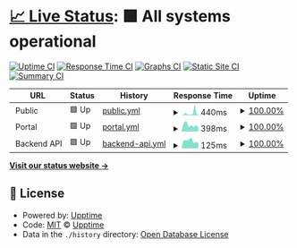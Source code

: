 # [📈 Live Status](https://upptime.github.io/upptime): <!--live status--> **🟩 All systems operational**

[![Uptime CI](https://github.com/The-onefit/uptime/workflows/Uptime%20CI/badge.svg)](https://github.com/The-onefit/uptime/actions?query=workflow%3A%22Uptime+CI%22)
[![Response Time CI](https://github.com/The-onefit/uptime/workflows/Response%20Time%20CI/badge.svg)](https://github.com/The-onefit/uptime/actions?query=workflow%3A%22Response+Time+CI%22)
[![Graphs CI](https://github.com/The-onefit/uptime/workflows/Graphs%20CI/badge.svg)](https://github.com/The-onefit/uptime/actions?query=workflow%3A%22Graphs+CI%22)
[![Static Site CI](https://github.com/The-onefit/uptime/workflows/Static%20Site%20CI/badge.svg)](https://github.com/The-onefit/uptime/actions?query=workflow%3A%22Static+Site+CI%22)
[![Summary CI](https://github.com/The-onefit/uptime/workflows/Summary%20CI/badge.svg)](https://github.com/The-onefit/uptime/actions?query=workflow%3A%22Summary+CI%22)

<!--start: status pages-->
<!-- This summary is generated by Upptime (https://github.com/upptime/upptime) -->
<!-- Do not edit this manually, your changes will be overwritten -->
<!-- prettier-ignore -->
| URL | Status | History | Response Time | Uptime |
| --- | ------ | ------- | ------------- | ------ |
| <img alt="" src="https://www.theonefitapp.com/assets/images/favicon_io/favicon-32x32.png" height="13"> Public | 🟩 Up | [public.yml](https://github.com/The-onefit/uptime/commits/HEAD/history/public.yml) | <details><summary><img alt="Response time graph" src="./graphs/public/response-time-week.png" height="20"> 440ms</summary><br><a href="https://The-onefit.github.io/uptime/history/public"><img alt="Response time 225" src="https://img.shields.io/endpoint?url=https%3A%2F%2Fraw.githubusercontent.com%2FThe-onefit%2Fuptime%2FHEAD%2Fapi%2Fpublic%2Fresponse-time.json"></a><br><a href="https://The-onefit.github.io/uptime/history/public"><img alt="24-hour response time 156" src="https://img.shields.io/endpoint?url=https%3A%2F%2Fraw.githubusercontent.com%2FThe-onefit%2Fuptime%2FHEAD%2Fapi%2Fpublic%2Fresponse-time-day.json"></a><br><a href="https://The-onefit.github.io/uptime/history/public"><img alt="7-day response time 440" src="https://img.shields.io/endpoint?url=https%3A%2F%2Fraw.githubusercontent.com%2FThe-onefit%2Fuptime%2FHEAD%2Fapi%2Fpublic%2Fresponse-time-week.json"></a><br><a href="https://The-onefit.github.io/uptime/history/public"><img alt="30-day response time 289" src="https://img.shields.io/endpoint?url=https%3A%2F%2Fraw.githubusercontent.com%2FThe-onefit%2Fuptime%2FHEAD%2Fapi%2Fpublic%2Fresponse-time-month.json"></a><br><a href="https://The-onefit.github.io/uptime/history/public"><img alt="1-year response time 221" src="https://img.shields.io/endpoint?url=https%3A%2F%2Fraw.githubusercontent.com%2FThe-onefit%2Fuptime%2FHEAD%2Fapi%2Fpublic%2Fresponse-time-year.json"></a></details> | <details><summary><a href="https://The-onefit.github.io/uptime/history/public">100.00%</a></summary><a href="https://The-onefit.github.io/uptime/history/public"><img alt="All-time uptime 100.00%" src="https://img.shields.io/endpoint?url=https%3A%2F%2Fraw.githubusercontent.com%2FThe-onefit%2Fuptime%2FHEAD%2Fapi%2Fpublic%2Fuptime.json"></a><br><a href="https://The-onefit.github.io/uptime/history/public"><img alt="24-hour uptime 100.00%" src="https://img.shields.io/endpoint?url=https%3A%2F%2Fraw.githubusercontent.com%2FThe-onefit%2Fuptime%2FHEAD%2Fapi%2Fpublic%2Fuptime-day.json"></a><br><a href="https://The-onefit.github.io/uptime/history/public"><img alt="7-day uptime 100.00%" src="https://img.shields.io/endpoint?url=https%3A%2F%2Fraw.githubusercontent.com%2FThe-onefit%2Fuptime%2FHEAD%2Fapi%2Fpublic%2Fuptime-week.json"></a><br><a href="https://The-onefit.github.io/uptime/history/public"><img alt="30-day uptime 100.00%" src="https://img.shields.io/endpoint?url=https%3A%2F%2Fraw.githubusercontent.com%2FThe-onefit%2Fuptime%2FHEAD%2Fapi%2Fpublic%2Fuptime-month.json"></a><br><a href="https://The-onefit.github.io/uptime/history/public"><img alt="1-year uptime 100.00%" src="https://img.shields.io/endpoint?url=https%3A%2F%2Fraw.githubusercontent.com%2FThe-onefit%2Fuptime%2FHEAD%2Fapi%2Fpublic%2Fuptime-year.json"></a></details>
| <img alt="" src="https://www.theonefitapp.com/assets/images/favicon_io/favicon-32x32.png" height="13"> Portal | 🟩 Up | [portal.yml](https://github.com/The-onefit/uptime/commits/HEAD/history/portal.yml) | <details><summary><img alt="Response time graph" src="./graphs/portal/response-time-week.png" height="20"> 398ms</summary><br><a href="https://The-onefit.github.io/uptime/history/portal"><img alt="Response time 366" src="https://img.shields.io/endpoint?url=https%3A%2F%2Fraw.githubusercontent.com%2FThe-onefit%2Fuptime%2FHEAD%2Fapi%2Fportal%2Fresponse-time.json"></a><br><a href="https://The-onefit.github.io/uptime/history/portal"><img alt="24-hour response time 639" src="https://img.shields.io/endpoint?url=https%3A%2F%2Fraw.githubusercontent.com%2FThe-onefit%2Fuptime%2FHEAD%2Fapi%2Fportal%2Fresponse-time-day.json"></a><br><a href="https://The-onefit.github.io/uptime/history/portal"><img alt="7-day response time 398" src="https://img.shields.io/endpoint?url=https%3A%2F%2Fraw.githubusercontent.com%2FThe-onefit%2Fuptime%2FHEAD%2Fapi%2Fportal%2Fresponse-time-week.json"></a><br><a href="https://The-onefit.github.io/uptime/history/portal"><img alt="30-day response time 389" src="https://img.shields.io/endpoint?url=https%3A%2F%2Fraw.githubusercontent.com%2FThe-onefit%2Fuptime%2FHEAD%2Fapi%2Fportal%2Fresponse-time-month.json"></a><br><a href="https://The-onefit.github.io/uptime/history/portal"><img alt="1-year response time 363" src="https://img.shields.io/endpoint?url=https%3A%2F%2Fraw.githubusercontent.com%2FThe-onefit%2Fuptime%2FHEAD%2Fapi%2Fportal%2Fresponse-time-year.json"></a></details> | <details><summary><a href="https://The-onefit.github.io/uptime/history/portal">100.00%</a></summary><a href="https://The-onefit.github.io/uptime/history/portal"><img alt="All-time uptime 99.77%" src="https://img.shields.io/endpoint?url=https%3A%2F%2Fraw.githubusercontent.com%2FThe-onefit%2Fuptime%2FHEAD%2Fapi%2Fportal%2Fuptime.json"></a><br><a href="https://The-onefit.github.io/uptime/history/portal"><img alt="24-hour uptime 100.00%" src="https://img.shields.io/endpoint?url=https%3A%2F%2Fraw.githubusercontent.com%2FThe-onefit%2Fuptime%2FHEAD%2Fapi%2Fportal%2Fuptime-day.json"></a><br><a href="https://The-onefit.github.io/uptime/history/portal"><img alt="7-day uptime 100.00%" src="https://img.shields.io/endpoint?url=https%3A%2F%2Fraw.githubusercontent.com%2FThe-onefit%2Fuptime%2FHEAD%2Fapi%2Fportal%2Fuptime-week.json"></a><br><a href="https://The-onefit.github.io/uptime/history/portal"><img alt="30-day uptime 100.00%" src="https://img.shields.io/endpoint?url=https%3A%2F%2Fraw.githubusercontent.com%2FThe-onefit%2Fuptime%2FHEAD%2Fapi%2Fportal%2Fuptime-month.json"></a><br><a href="https://The-onefit.github.io/uptime/history/portal"><img alt="1-year uptime 99.98%" src="https://img.shields.io/endpoint?url=https%3A%2F%2Fraw.githubusercontent.com%2FThe-onefit%2Fuptime%2FHEAD%2Fapi%2Fportal%2Fuptime-year.json"></a></details>
| <img alt="" src="https://www.theonefitapp.com/assets/images/favicon_io/favicon-32x32.png" height="13"> Backend API | 🟩 Up | [backend-api.yml](https://github.com/The-onefit/uptime/commits/HEAD/history/backend-api.yml) | <details><summary><img alt="Response time graph" src="./graphs/backend-api/response-time-week.png" height="20"> 125ms</summary><br><a href="https://The-onefit.github.io/uptime/history/backend-api"><img alt="Response time 106" src="https://img.shields.io/endpoint?url=https%3A%2F%2Fraw.githubusercontent.com%2FThe-onefit%2Fuptime%2FHEAD%2Fapi%2Fbackend-api%2Fresponse-time.json"></a><br><a href="https://The-onefit.github.io/uptime/history/backend-api"><img alt="24-hour response time 103" src="https://img.shields.io/endpoint?url=https%3A%2F%2Fraw.githubusercontent.com%2FThe-onefit%2Fuptime%2FHEAD%2Fapi%2Fbackend-api%2Fresponse-time-day.json"></a><br><a href="https://The-onefit.github.io/uptime/history/backend-api"><img alt="7-day response time 125" src="https://img.shields.io/endpoint?url=https%3A%2F%2Fraw.githubusercontent.com%2FThe-onefit%2Fuptime%2FHEAD%2Fapi%2Fbackend-api%2Fresponse-time-week.json"></a><br><a href="https://The-onefit.github.io/uptime/history/backend-api"><img alt="30-day response time 124" src="https://img.shields.io/endpoint?url=https%3A%2F%2Fraw.githubusercontent.com%2FThe-onefit%2Fuptime%2FHEAD%2Fapi%2Fbackend-api%2Fresponse-time-month.json"></a><br><a href="https://The-onefit.github.io/uptime/history/backend-api"><img alt="1-year response time 107" src="https://img.shields.io/endpoint?url=https%3A%2F%2Fraw.githubusercontent.com%2FThe-onefit%2Fuptime%2FHEAD%2Fapi%2Fbackend-api%2Fresponse-time-year.json"></a></details> | <details><summary><a href="https://The-onefit.github.io/uptime/history/backend-api">100.00%</a></summary><a href="https://The-onefit.github.io/uptime/history/backend-api"><img alt="All-time uptime 99.97%" src="https://img.shields.io/endpoint?url=https%3A%2F%2Fraw.githubusercontent.com%2FThe-onefit%2Fuptime%2FHEAD%2Fapi%2Fbackend-api%2Fuptime.json"></a><br><a href="https://The-onefit.github.io/uptime/history/backend-api"><img alt="24-hour uptime 100.00%" src="https://img.shields.io/endpoint?url=https%3A%2F%2Fraw.githubusercontent.com%2FThe-onefit%2Fuptime%2FHEAD%2Fapi%2Fbackend-api%2Fuptime-day.json"></a><br><a href="https://The-onefit.github.io/uptime/history/backend-api"><img alt="7-day uptime 100.00%" src="https://img.shields.io/endpoint?url=https%3A%2F%2Fraw.githubusercontent.com%2FThe-onefit%2Fuptime%2FHEAD%2Fapi%2Fbackend-api%2Fuptime-week.json"></a><br><a href="https://The-onefit.github.io/uptime/history/backend-api"><img alt="30-day uptime 100.00%" src="https://img.shields.io/endpoint?url=https%3A%2F%2Fraw.githubusercontent.com%2FThe-onefit%2Fuptime%2FHEAD%2Fapi%2Fbackend-api%2Fuptime-month.json"></a><br><a href="https://The-onefit.github.io/uptime/history/backend-api"><img alt="1-year uptime 99.98%" src="https://img.shields.io/endpoint?url=https%3A%2F%2Fraw.githubusercontent.com%2FThe-onefit%2Fuptime%2FHEAD%2Fapi%2Fbackend-api%2Fuptime-year.json"></a></details>

<!--end: status pages-->

[**Visit our status website →**](https://upptime.github.io/upptime)

## 📄 License

- Powered by: [Upptime](https://github.com/upptime/upptime)
- Code: [MIT](./LICENSE) © [Upptime](https://upptime.js.org)
- Data in the `./history` directory: [Open Database License](https://opendatacommons.org/licenses/odbl/1-0/)
